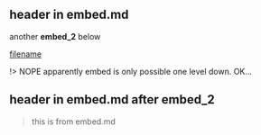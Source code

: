 
## header in embed.md

another **embed_2** below

[filename](embed_2.md ':include')

!> NOPE apparently embed is only possible one level down. OK...

## header in embed.md after embed_2

> this is from embed.md